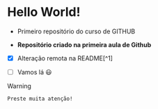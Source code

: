 # Hello World!
 * Primeiro repositório do curso de GITHUB

 * **Repositório criado na primeira aula de Github**

- [x] Alteração remota na README[^1]

- [ ] Vamos lá :smiley:

> [!WARNING]
    Preste muita atenção!

